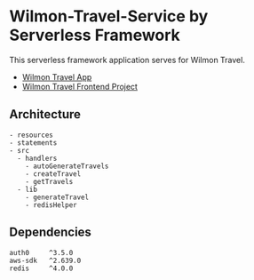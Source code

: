# Wilmon-Travel-Service by Serverless Framework

This serverless framework application serves for Wilmon Travel.

- [Wilmon Travel App](https://prod.d2fl6puxokt7iu.amplifyapp.com/)
- [Wilmon Travel Frontend Project](https://www.npmjs.com/package/serverless-pseudo-parameters)

## Architecture

```
- resources
- statements
- src
  - handlers
    - autoGenerateTravels
    - createTravel
    - getTravels
  - lib
    - generateTravel
    - redisHelper

```

## Dependencies

```
auth0     ^3.5.0
aws-sdk   ^2.639.0
redis     ^4.0.0
```
